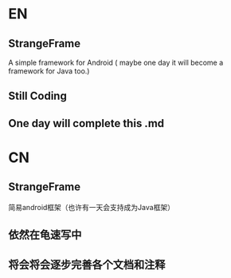 # EN
## StrangeFrame
  A simple framework for Android ( maybe one day it will become a framework for Java too.)
## Still Coding
## One day will complete this .md

# CN
## StrangeFrame
  简易android框架（也许有一天会支持成为Java框架）
## 依然在龟速写中
## 将会将会逐步完善各个文档和注释
